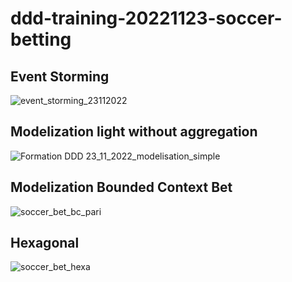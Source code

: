 # ddd-training-20221123-soccer-betting


## Event Storming

![event_storming_23112022](https://user-images.githubusercontent.com/14818169/224263082-4d496474-20e7-43af-99f4-8b8817f994cf.jpg)


## Modelization light without aggregation


![Formation DDD 23_11_2022_modelisation_simple](https://user-images.githubusercontent.com/14818169/224258760-91b19275-bbd2-4f4c-b4ab-c166d035242b.jpg)


## Modelization Bounded Context Bet


![soccer_bet_bc_pari](https://user-images.githubusercontent.com/14818169/203829868-190a29aa-2b8e-4c85-84fe-fcdbca9f123d.jpg)



## Hexagonal



![soccer_bet_hexa](https://user-images.githubusercontent.com/14818169/203830028-c82baa20-0ad9-473c-b1f7-533329cd2606.jpg)


